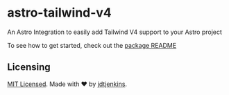 # astro-tailwind-v4

An Astro Integration to easily add Tailwind V4 support to your Astro project

To see how to get started, check out the [package README](./package/README.md)

## Licensing

[MIT Licensed](./LICENSE). Made with ❤️ by [jdtjenkins](https://github.com/jdtjenkins).
